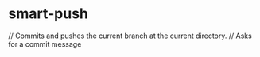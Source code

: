 # smart-push
 // Commits and pushes the current branch at the current directory.  // Asks for a commit message
